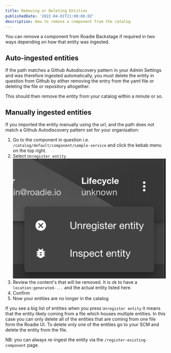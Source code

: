 ```yaml
---
title: Removing or Deleting Entities
publishedDate: '2022-04-01T21:00:00.0Z'
description: How to remove a component from the catalog
---
```


You can remove a component from Roadie Backstage if required in two ways depending on how that entity was ingested.

## Auto-ingested entities

If the path matches a Github Autodiscovery pattern in your Admin Settings and was therefore ingested automatically, you must delete the entity in question from Github by either removing the entry from the yaml file or deleting the file or repository altogether.

This should then remove the entity from your catalog within a minute or so.

## Manually ingested entities

If you imported the entity manually using the url, and the path does not match a Github Autodiscovery pattern set for your organisation:

1. Go to the component in question i.e. `/catalog/default/component/sample-service` and click the kebab menu on the top right.
2. Select `Unregister entity` ![Remove item menu](./unregister-menu.png)
3. Review the content's that will be removed. It is ok to have a `location:generated-...` and the actual entity listed here.
4. Confirm
5. Now your entities are no longer in the catalog

If you see a big list of entities when you press `Unregister entity` it means that the entity likely coming from a file which houses multiple entities. In this case you can only delete all of the entities that are coming from one file form the Roadie UI. To delete only one of the entities go to your SCM and delete the entity from the file.

NB: you can always re-ingest the entity via the `/register-existing-component` page.

